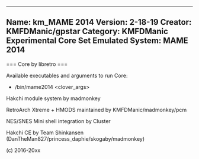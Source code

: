 -----------------------
Name: km_MAME 2014
Version: 2-18-19
Creator: KMFDManic/gpstar
Category: KMFDManic Experimental Core Set
Emulated System: MAME 2014
-----------------------
=== Core by libretro ===

Available executables and arguments to run Core:
- /bin/mame2014 <rom> <clover_args>

Hakchi module system by madmonkey

RetroArch Xtreme + HMODS maintained by KMFDManic/madmonkey/pcm

NES/SNES Mini shell integration by Cluster

Hakchi CE by Team Shinkansen (DanTheMan827/princess_daphie/skogaby/madmonkey)

(c) 2016-20xx
